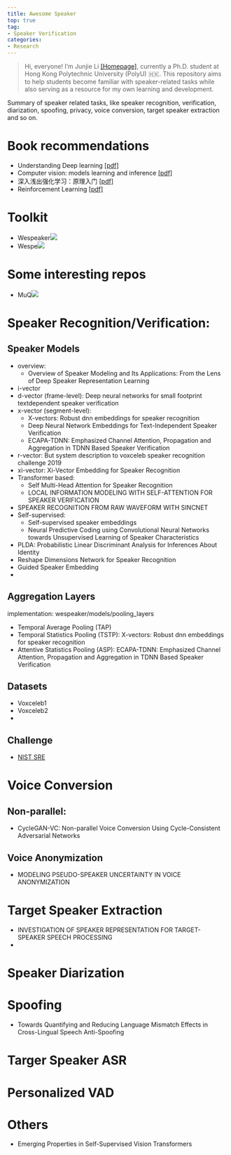 ```yaml
---
title: Awesome Speaker
top: true
tag:
- Speaker Verification
categories:
- Research
---
```



> Hi, everyone! I’m Junjie Li [[Homepage]](https://mrjunjieli.github.io/), currently a Ph.D. student at Hong Kong Polytechnic University (PolyU) 🇭🇰.
This repository aims to help students become familiar with speaker-related tasks while also serving as a resource for my own learning and development. 


Summary of speaker related tasks, like speaker recognition, verification, diarization, spoofing, privacy, voice conversion, target speaker extraction and so on. 

# Book recommendations
* Understanding Deep learning [[pdf]](https://udlbook.github.io/udlbook/)
* Computer vision: models learning and inference [[pdf]](https://udlbook.github.io/cvbook/)
* 深入浅出强化学习：原理入门 [[pdf]](https://github.com/borninfreedom/DeepLearning/blob/master/Books/%E6%B7%B1%E5%85%A5%E6%B5%85%E5%87%BA%E5%BC%BA%E5%8C%96%E5%AD%A6%E4%B9%A0%EF%BC%9A%E5%8E%9F%E7%90%86%E5%85%A5%E9%97%A8.pdf)
* Reinforcement Learning [[pdf]](http://incompleteideas.net/book/RLbook2018.pdf)


# Toolkit
* Wespeaker[![](https://img.shields.io/github/stars/wenet-e2e/wespeaker?style=social&label=Code+Stars)](https://github.com/wenet-e2e/wespeaker)
* Wespe[![](https://img.shields.io/github/stars/wenet-e2e/wesep?style=social&label=Code+Stars)](https://github.com/wenet-e2e/wesep)

# Some interesting repos
* MuQ[![](https://img.shields.io/github/stars/tencent-ailab/MuQ?style=social&label=Code+Stars#pic_left)](https://github.com/tencent-ailab/MuQ)

# Speaker Recognition/Verification:

## Speaker Models
 * overview: 
   * Overview of Speaker Modeling and Its Applications: From the Lens of Deep Speaker Representation Learning
 * i-vector 
 * d-vector (frame-level): Deep neural networks for small footprint textdependent speaker verification
 * x-vector (segment-level): 
    * X-vectors: Robust dnn embeddings for speaker recognition
    * Deep Neural Network Embeddings for Text-Independent Speaker Verification
    * ECAPA-TDNN: Emphasized Channel Attention, Propagation and Aggregation in TDNN Based Speaker Verification
 * r-vector: But system description to voxceleb speaker recognition challenge 2019
 * xi-vector: Xi-Vector Embedding for Speaker Recognition
 * Transformer based: 
   * Self Multi-Head Attention for Speaker Recognition
   * LOCAL INFORMATION MODELING WITH SELF-ATTENTION FOR SPEAKER VERIFICATION
* SPEAKER RECOGNITION FROM RAW WAVEFORM WITH SINCNET 
* Self-supervised: 
   * Self-supervised speaker embeddings 
   * Neural Predictive Coding using Convolutional Neural Networks towards Unsupervised Learning of Speaker Characteristics
* PLDA: Probabilistic Linear Discriminant Analysis for Inferences About Identity 
* Reshape Dimensions Network for Speaker Recognition
* Guided Speaker Embedding
* 



 ## Aggregation Layers 
 implementation: wespeaker/models/pooling_layers
 * Temporal Average Pooling (TAP)
 * Temporal Statistics Pooling (TSTP): X-vectors: Robust dnn embeddings for speaker recognition
 * Attentive Statistics Pooling (ASP): ECAPA-TDNN: Emphasized Channel Attention, Propagation and Aggregation in TDNN Based Speaker Verification
 

 ## Datasets 
 * Voxceleb1 
 * Voxceleb2 
 * 

 ## Challenge 
 * [NIST SRE](https://sre.nist.gov/#tab_home)


# Voice Conversion 

## Non-parallel:
* CycleGAN-VC: Non-parallel Voice Conversion Using Cycle-Consistent Adversarial Networks

## Voice Anonymization
* MODELING PSEUDO-SPEAKER UNCERTAINTY IN VOICE ANONYMIZATION

# Target Speaker Extraction
* INVESTIGATION OF SPEAKER REPRESENTATION FOR TARGET-SPEAKER SPEECH PROCESSING
* 

# Speaker Diarization 

# Spoofing 
* Towards Quantifying and Reducing Language Mismatch Effects in Cross-Lingual Speech Anti-Spoofing


# Targer Speaker ASR 


# Personalized VAD 

# Others
* Emerging Properties in Self-Supervised Vision Transformers